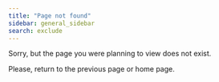 ```yaml
---
title: "Page not found"
sidebar: general_sidebar
search: exclude
---  
```


Sorry, but the page you were planning to view does not exist.

Please, return to the previous page or home page.